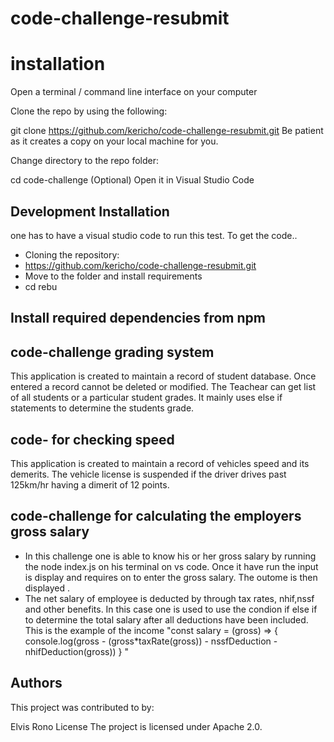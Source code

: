 # code-challenge-resubmit

# installation
Open a terminal / command line interface on your computer

Clone the repo by using the following:

  git clone https://github.com/kericho/code-challenge-resubmit.git
Be patient as it creates a copy on your local machine for you.

Change directory to the repo folder:

  cd code-challenge
(Optional) Open it in Visual Studio Code

## Development Installation
one has to have a visual studio code to run this test.
To get the code..

- Cloning the repository:
- https://github.com/kericho/code-challenge-resubmit.git
- Move to the folder and install requirements
- cd rebu


## Install required dependencies from npm

## code-challenge grading system
This application is created to maintain a record of student database. Once entered a record cannot be deleted or modified. The Teachear can get list of all students or a particular student grades. It mainly uses else if statements to determine the students grade.

## code- for checking speed
This application is created to maintain a record of vehicles speed and its demerits. The vehicle license is suspended if the driver drives past 125km/hr having a dimerit of 12 points.

## code-challenge for calculating the employers gross salary
- In this challenge one is able to know his or her gross salary by running the node index.js on his terminal on vs code. Once it have run the input is display and requires on to enter the gross salary. The outome is then displayed .
- The net salary of employee is deducted by through tax rates, nhif,nssf and other benefits. In this case one is used to use the condion if else if to determine the total salary after all deductions have been included. This is the example of the income "const salary = (gross) => { console.log(gross - (gross*taxRate(gross)) - nssfDeduction - nhifDeduction(gross)) } "


## Authors
This project was contributed to by:

Elvis Rono
License
The project is licensed under Apache 2.0.
